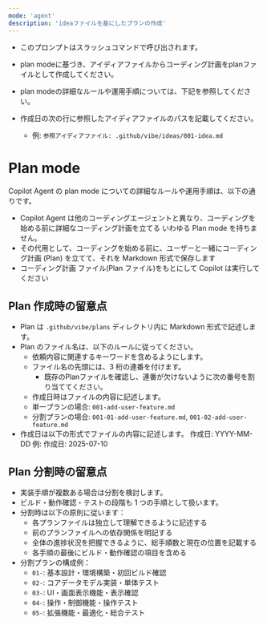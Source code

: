 ```yaml
---
mode: 'agent'
description: 'ideaファイルを基にしたプランの作成'
---
```


- このプロンプトはスラッシュコマンドで呼び出されます。

- plan modeに基づき、アイディアファイルからコーディング計画をplanファイルとして作成してください。
- plan modeの詳細なルールや運用手順については、下記を参照してください。
- 作成日の次の行に参照したアイディアファイルのパスを記載してください。
  - 例: `参照アイディアファイル: .github/vibe/ideas/001-idea.md`



# Plan mode

Copilot Agent の plan mode についての詳細なルールや運用手順は、以下の通りです。

- Copilot Agent は他のコーディングエージェントと異なり、コーディングを始める前に詳細なコーディング計画を立てる いわゆる Plan mode を持ちません。
- その代用として、コーディングを始める前に、ユーザーと一緒にコーディング計画 (Plan) を立てて、それを Markdown 形式で保存します
- コーディング計画 ファイル(Plan ファイル)をもとにして Copilot は実行してください

## Plan 作成時の留意点

- Plan は `.github/vibe/plans` ディレクトリ内に Markdown 形式で記述します。
- Plan のファイル名は、以下のルールに従ってください。
  - 依頼内容に関連するキーワードを含めるようにします。
  - ファイル名の先頭には、3 桁の連番を付けます。
    - 既存のPlanファイルを確認し、連番が欠けないように次の番号を割り当ててください。
  - 作成日時はファイルの内容に記述します。
  - 単一プランの場合: `001-add-user-feature.md`
  - 分割プランの場合: `001-01-add-user-feature.md`, `001-02-add-user-feature.md`
- 作成日は以下の形式でファイルの内容に記述します。
  作成日: YYYY-MM-DD
  例: 作成日: 2025-07-10

## Plan 分割時の留意点

- 実装手順が複数ある場合は分割を検討します。
- ビルド・動作確認・テストの段階も 1 つの手順として扱います。
- 分割時は以下の原則に従います：
  - 各プランファイルは独立して理解できるように記述する
  - 前のプランファイルへの依存関係を明記する
  - 全体の進捗状況を把握できるように、総手順数と現在の位置を記載する
  - 各手順の最後にビルド・動作確認の項目を含める
- 分割プランの構成例：
  - `01-`: 基本設計・環境構築・初回ビルド確認
  - `02-`: コアデータモデル実装・単体テスト
  - `03-`: UI・画面表示機能・表示確認
  - `04-`: 操作・制御機能・操作テスト
  - `05-`: 拡張機能・最適化・総合テスト
